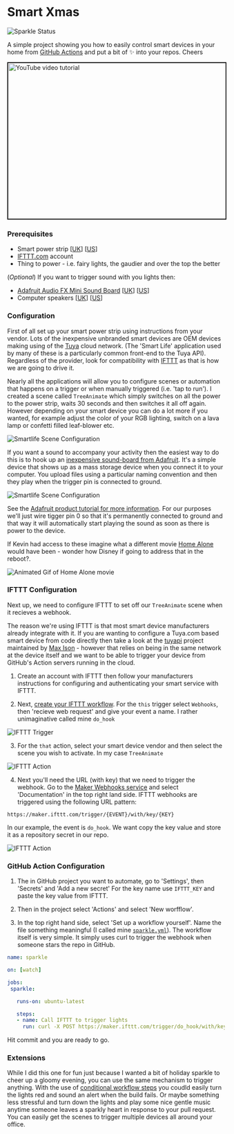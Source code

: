 # Smart Xmas

![Sparkle Status](https://github.com/martinwoodward/smart-xmas/workflows/sparkle/badge.svg)

A simple project showing you how to easily control smart devices in your home from [GitHub Actions](https://github.com/features/actions) and put a bit of :sparkles: into your repos.  Cheers

<a href="http://www.youtube.com/watch?feature=player_embedded&v=xu5EgEFW4is
" target="_blank"><img src="http://img.youtube.com/vi/xu5EgEFW4is/0.jpg" 
alt="YouTube video tutorial" width="540" height="360" border="2" /></a>


### Prerequisites

 - Smart power strip [[UK](https://amzn.to/2M9geWH)] [[US](https://amzn.to/2YOdDGC)]
 - [IFTTT.com](https://ifttt.com/) account
 - Thing to power - i.e. fairy lights, the gaudier and over the top the better
 
(_Optional_) If you want to trigger sound with you lights then:
 
 - [Adafruit Audio FX Mini Sound Board](https://www.adafruit.com/product/2341) [[UK](https://amzn.to/2EewFwk)] [[US](https://amzn.to/2RTpWQj)]
 - Computer speakers [[UK](https://amzn.to/35l6e4b)] [[US](https://amzn.to/2LRTbPG)]

### Configuration

First of all set up your smart power strip using instructions from your vendor. Lots of the inexpensive unbranded smart devices are OEM devices making using of the [Tuya](http://tuya.com/) cloud network. (The 'Smart Life' application used by many of these is a particularly common front-end to the Tuya API). Regardless of the provider, look for compatibility with [IFTTT](https://ifttt.com/) as that is how we are going to drive it.

Nearly all the applications will allow you to configure scenes or automation that happens on a trigger or when manually triggered (i.e. 'tap to run').  I created a scene called `TreeAnimate` which simply switches on all the power to the power strip, waits 30 seconds and then switches it all off again. However depending on your smart device you can do a lot more if you wanted, for example adjust the color of your RGB lighting, switch on a lava lamp or confetti filled leaf-blower etc.

![Smartlife Scene Configuration](/images/smartlife-scene.png)

If you want a sound to accompany your activity then the easiest way to do this is to hook up an [inexpensive sound-board from Adafruit](https://www.adafruit.com/product/2341). It's a simple device that shows up as a mass storage device when you connect it to your computer. You upload files using a particular naming convention and then they play when the trigger pin is connected to ground. 

![Smartlife Scene Configuration](/images/soundboard.jpg)

See the [Adafruit product tutorial for more information](https://learn.adafruit.com/adafruit-audio-fx-sound-board/triggering-audio). For our purposes we'll just wire tigger pin 0 so that it's permanently connected to ground and that way it will automatically start playing the sound as soon as there is power to the device.

If Kevin had access to these imagine what a different movie [Home Alone](https://amzn.to/2PJTkpD) would have been - wonder how Disney if going to address that in the reboot?.

![Animated Gif of Home Alone movie](https://media.giphy.com/media/L7r3oyzMECdnG/giphy.gif)

### IFTTT Configuration

Next up, we need to configure IFTTT to set off our `TreeAnimate` scene when it recieves a webhook.

The reason we're using IFTTT is that most smart device manufacturers already integrate with it. If you are wanting to configure a Tuya.com based smart device from code directly then take a look at the [tuyapi](https://github.com/codetheweb/tuyapi) project maintained by [Max Ison](https://github.com/codetheweb) - however that relies on being in the same network at the device itself and we want to be able to trigger your device from GitHub's Action servers running in the cloud.

  1. Create an account with IFTTT then follow your manufacturers instructions for configuring and authenticating your smart service with IFTTT. 

  2. Next, [create your IFTTT workflow](https://ifttt.com/create). For the `this` trigger select `Webhooks`, then 'recieve web request' and give your event a name. I rather unimaginative called mine `do_hook`

  ![IFTTT Trigger](/images/ifttt-webhook.png)

  3. For the `that` action, select your smart device vendor and then select the scene you wish to activate. In my case `TreeAnimate`

  ![IFTTT Action](/images/ifttt-action.png)

  4. Next you'll need the URL (with key) that we need to trigger the webhook. Go to the [Maker Webhooks service](https://ifttt.com/maker_webhooks/) and select 'Documentation' in the top right land side. IFTTT webhooks are triggered using the following URL pattern:

  ```
  https://maker.ifttt.com/trigger/{EVENT}/with/key/{KEY}
  ```
  
  In our example, the event is `do_hook`. We want copy the key value and store it as a repository secret in our repo.

  ![IFTTT Action](/images/ifttt-url.png)

### GitHub Action Configuration

 1. The in GitHub project you want to automate, go to 'Settings', then 'Secrets' and 'Add a new secret' For the key name use `IFTTT_KEY` and paste the key value from IFTTT.

 2. Then in the project select 'Actions' and select 'New worfflow'.

 3. In the top right hand side, select 'Set up a workflow yourself'. Name the file something meaningful (I called mine [`sparkle.yml`](https://github.com/martinwoodward/smart-xmas/blob/master/.github/workflows/sparkle.yml)). The workflow itself is very simple. It simply uses curl to trigger the webhook when someone stars the repo in GitHub.

 ```yaml
name: sparkle

on: [watch]

jobs:
  sparkle:

    runs-on: ubuntu-latest

    steps:
    - name: Call IFTTT to trigger lights
      run: curl -X POST https://maker.ifttt.com/trigger/do_hook/with/key/${{ secrets.IFTTT_KEY }}
 ```

Hit commit and you are ready to go.

### Extensions

While I did this one for fun just because I wanted a bit of holiday sparkle to cheer up a gloomy evening, you can use the same mechanism to trigger anything. With the use of [conditional workflow steps](https://help.github.com/en/actions/automating-your-workflow-with-github-actions/workflow-syntax-for-github-actions#jobsjob_idif) you coudld easily turn the lights red and sound an alert when the build fails. Or maybe something less stressful and turn down the lights and play some nice gentle music anytime someone leaves a sparkly heart in response to your pull request. You can easily get the scenes to trigger multiple devices all around your office.

